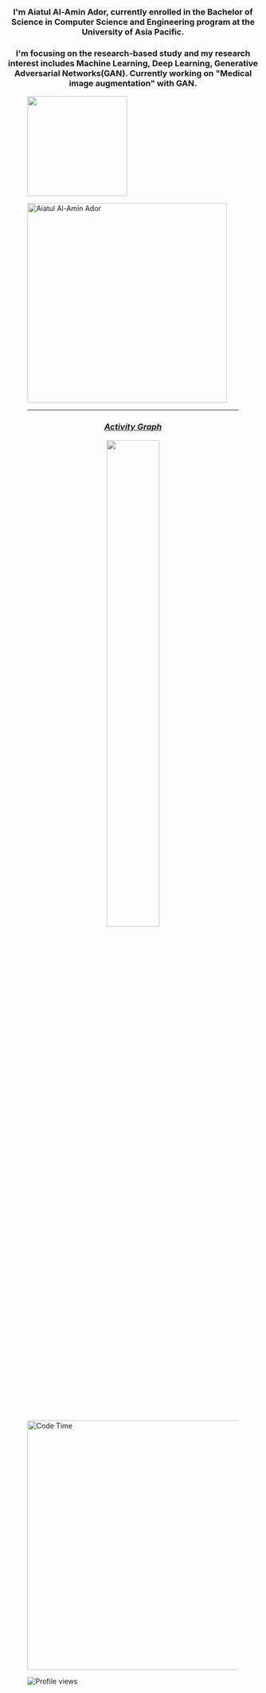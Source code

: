 <h3 align='center'>I'm Aiatul Al-Amin Ador, currently enrolled in the Bachelor of Science in Computer Science and Engineering program at the University of Asia Pacific.</h3>
<h3 align='center'>I'm focusing on the research-based study and my research interest includes Machine Learning, Deep Learning, Generative Adversarial Networks(GAN). Currently working on "Medical image augmentation" with GAN.</h3>


<figure>
	<!-- <img src="https://wakatime.com/share/@a1cdcc24-5135-45fb-bcbb-dca1f8b595fa/433d0161-b404-4033-b12e-a5ebf26256d9.png" width="400" height="200" /> -->
	<!-- <img src="https://wakatime.com/share/@a1cdcc24-5135-45fb-bcbb-dca1f8b595fa/c15f3c08-49a3-49b9-81de-e599352ca7b7.png" width="400" height="200" /> -->
	

<!-- <p align="center">
<a href="https://github.com/aiatulador">
	<p align="left"> <img weidght = "200em" height= "200em" src="https://github-readme-stats.vercel.app/api?username=aiatulador&show_icons=true&count_private=true&theme=dracula" alt="aiatulador" /> --> 

  <p align= "left" > <img height= "200em" src="https://github-readme-stats-eight-theta.vercel.app/api/top-langs/?username=aiatulador&layout=compact&langs_count=8&theme=dracula"/>
</a>
</p>

<p align="left"><img src="https://github-readme-streak-stats.herokuapp.com/?user=aiatulador&theme=dracula" alt="Aiatul Al-Amin Ador" width="400" /></p>

<hr>
<h3 align='center'><i><a href="https://github.com/aiatulador/github-readme-activity-graph">Activity Graph</i></h3>
<p align="center">
<a href="https://github.com/aiatulador/github-readme-activity-graph">
 <img src="https://activity-graph.herokuapp.com/graph?username=aiatulador&theme=dracula&area=true&hide_border=false" width="50%">
</a>
	
</p>

<img alt="Code Time" src="https://img.shields.io/endpoint?style=flat&url=https://codetime-api.datreks.com/badge/1014?logoColor=white%26project=%26recentMS=0%26showProject=false" width="500"/>
	
![Profile views](https://gpvc.arturio.dev/aiatulador)
	



	
	
